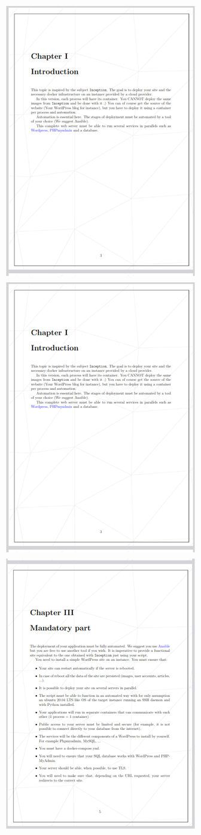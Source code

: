 
![Introduction](./subject/Screenshot-1.png)


<img src="subject/Screenshot-1.png" alt="Project Introducation" width="900"/>


![Mandatory part](./subject/Screenshot-2.png)

